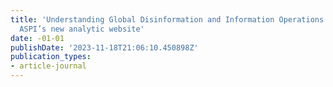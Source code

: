 ```yaml
---
title: 'Understanding Global Disinformation and Information Operations: Insights from
  ASPI’s new analytic website'
date: -01-01
publishDate: '2023-11-18T21:06:10.450898Z'
publication_types:
- article-journal
---
```

